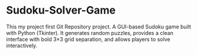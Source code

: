 # Sudoku-Solver-Game
This my project first Git Repository project. A GUI-based Sudoku game built with Python (Tkinter). It generates random puzzles, provides a clean interface with bold 3×3 grid separation, and allows players to solve interactively.
